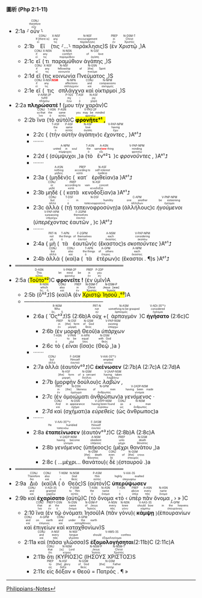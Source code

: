 #### 圖析 (Php 2:1-11)
- 2:1a ⸉<RUBY><ruby><ruby>οὖν<rt>οὖν</rt></ruby><rt>therefore</rt></ruby><rt>CONJ</rt></RUBY>⸊
	- 2:1b <RUBY><ruby><ruby>Εἴ<rt>εἰ</rt></ruby><rt>If [there is]</rt></ruby><rt>CONJ</rt></RUBY> (<RUBY><ruby><ruby>τις<rt>τις</rt></ruby><rt>any</rt></ruby><rt>X-NSF</rt></RUBY> ⸉...⸊ <RUBY><ruby><ruby>παράκλησις<rt>παράκλησις</rt></ruby><rt>encouragement</rt></ruby><rt>N-NSF</rt></RUBY>)S (<RUBY><ruby><ruby>ἐν<rt>ἐν</rt></ruby><rt>in</rt></ruby><rt>PREP</rt></RUBY> <RUBY><ruby><ruby>Χριστῷ ,<rt>Χριστός</rt></ruby><rt>Christ</rt></ruby><rt>N-DSM-T</rt></RUBY>)A 
	- 2:1c <RUBY><ruby><ruby>εἴ<rt>εἰ</rt></ruby><rt>if</rt></ruby><rt>CONJ</rt></RUBY> (<RUBY><ruby><ruby>τι<rt>τις</rt></ruby><rt>any</rt></ruby><rt>X-NSN</rt></RUBY> <RUBY><ruby><ruby>παραμύθιον<rt>παραμύθιον</rt></ruby><rt>comfort</rt></ruby><rt>N-NSN</rt></RUBY> <RUBY><ruby><ruby>ἀγάπης ,<rt>ἀγάπη</rt></ruby><rt>of love</rt></ruby><rt>N-GSF</rt></RUBY>)S 
	- 2:1d <RUBY><ruby><ruby>εἴ<rt>εἰ</rt></ruby><rt>if</rt></ruby><rt>CONJ</rt></RUBY> (<RUBY><ruby><ruby>τις<rt>τις</rt></ruby><rt>any</rt></ruby><rt>X-NSF</rt></RUBY> <RUBY><ruby><ruby>κοινωνία<rt>κοινωνία</rt></ruby><rt>fellowship</rt></ruby><rt>N-NSF</rt></RUBY> <RUBY><ruby><ruby>Πνεύματος ,<rt>πνεῦμα</rt></ruby><rt>of [the] Spirit</rt></ruby><rt>N-GSN</rt></RUBY>)S 
	- 2:1e <RUBY><ruby><ruby>εἴ<rt>εἰ</rt></ruby><rt>if</rt></ruby><rt>CONJ</rt></RUBY> (<RUBY><ruby><ruby>τις<rt>τις</rt></ruby><rt>any</rt></ruby><rt>X-NSF⁞<strong><font color='red'>NSM</font></strong></rt></RUBY> <RUBY><ruby><ruby>σπλάγχνα<rt>σπλάγχνον</rt></ruby><rt>affections</rt></ruby><rt>N-NPN</rt></RUBY> <RUBY><ruby><ruby>καὶ<rt>καί</rt></ruby><rt>and</rt></ruby><rt>CONJ</rt></RUBY> <RUBY><ruby><ruby>οἰκτιρμοί ,<rt>οἰκτιρμός</rt></ruby><rt>compassions</rt></ruby><rt>N-NPM</rt></RUBY>)S
- 2:2a <RUBY><ruby><ruby><strong>πληρώσατέ !</strong><rt>πληρόω</rt></ruby><rt>fulfill</rt></ruby><rt>V-AAM-2P</rt></RUBY> (<RUBY><ruby><ruby>μου<rt>ἐγώ</rt></ruby><rt>my</rt></ruby><rt>P-1GS</rt></RUBY> <RUBY><ruby><ruby>τὴν<rt>ὁ</rt></ruby><rt>-</rt></ruby><rt>T-ASF</rt></RUBY> <RUBY><ruby><ruby>χαρὰν<rt>χαρά</rt></ruby><rt>joy</rt></ruby><rt>N-ASF</rt></RUBY>)C
	- 2:2b <RUBY><ruby><ruby>ἵνα<rt>ἵνα</rt></ruby><rt>so that</rt></ruby><rt>CONJ</rt></RUBY> (<RUBY><ruby><ruby>τὸ<rt>ὁ</rt></ruby><rt>the</rt></ruby><rt>T-ASN</rt></RUBY> <RUBY><ruby><ruby>αὐτὸ<rt>αὐτός</rt></ruby><rt>same</rt></ruby><rt>P-ASN</rt></RUBY>)C <RUBY><ruby><ruby><mark><strong>φρονῆτε°¹ ,</strong></mark><rt>φρονέω</rt></ruby><rt>you may be minded</rt></ruby><rt>V-PAS-2P</rt></RUBY> 
		- 2:2c { (<RUBY><ruby><ruby>τὴν<rt>ὁ</rt></ruby><rt>the</rt></ruby><rt>T-ASF</rt></RUBY> <RUBY><ruby><ruby>αὐτὴν<rt>αὐτός</rt></ruby><rt>same</rt></ruby><rt>P-ASF</rt></RUBY> <RUBY><ruby><ruby>ἀγάπην<rt>ἀγάπη</rt></ruby><rt>love</rt></ruby><rt>N-ASF</rt></RUBY>)c <RUBY><ruby><ruby><em>ἔχοντες ,</em><rt>ἔχω</rt></ruby><rt>having</rt></ruby><rt>V-PAP-NPM</rt></RUBY> }A°¹⮥ 
		- ·······
		- 2:2d { (<RUBY><ruby><ruby>σύμψυχοι ,<rt>σύμψυχος</rt></ruby><rt>united in soul</rt></ruby><rt>A-NPM</rt></RUBY>)a (<RUBY><ruby><ruby>τὸ<rt>ὁ</rt></ruby><rt>the</rt></ruby><rt>T-ASN</rt></RUBY> <RUBY><ruby><ruby>ἓν°²⮧<rt>εἷς</rt></ruby><rt>same<strong><font color='red'>⁞one</font></strong> thing</rt></ruby><rt>A-ASN</rt></RUBY>)c <RUBY><ruby><ruby><em>φρονοῦντες ,</em><rt>φρονέω</rt></ruby><rt>minding</rt></ruby><rt>V-PAP-NPM</rt></RUBY> }A°¹⮥
		- ·······
		- 2:3a { (<RUBY><ruby><ruby>μηδὲν<rt>μηδείς</rt></ruby><rt>nothing</rt></ruby><rt>A-ASN</rt></RUBY>)c (<RUBY><ruby><ruby>κατ᾽<rt>κατά</rt></ruby><rt>according to</rt></ruby><rt>PREP</rt></RUBY> <RUBY><ruby><ruby>ἐριθείαν<rt>ἐριθεία</rt></ruby><rt>self-interest</rt></ruby><rt>N-ASF</rt></RUBY>)a }A°¹⮥
		- 2:3b <RUBY><ruby><ruby>μηδὲ<rt>μηδέ</rt></ruby><rt>or</rt></ruby><rt>CONJ</rt></RUBY> { (<RUBY><ruby><ruby>κατὰ<rt>κατά</rt></ruby><rt>according to</rt></ruby><rt>PREP</rt></RUBY> <RUBY><ruby><ruby>κενοδοξίαν<rt>κενοδοξία</rt></ruby><rt>vain conceit</rt></ruby><rt>N-ASF</rt></RUBY>)a }A°¹⮥
		- 2:3c <RUBY><ruby><ruby>ἀλλὰ<rt>ἀλλά</rt></ruby><rt>but</rt></ruby><rt>CONJ</rt></RUBY> { (<RUBY><ruby><ruby>τῇ<rt>ὁ</rt></ruby><rt>-</rt></ruby><rt>T-DSF</rt></RUBY> <RUBY><ruby><ruby>ταπεινοφροσύνῃ<rt>ταπεινοφροσύνη</rt></ruby><rt>in humility</rt></ruby><rt>N-DSF</rt></RUBY>)a (<RUBY><ruby><ruby>ἀλλήλους<rt>ἀλλήλων</rt></ruby><rt>one another</rt></ruby><rt>C-APM</rt></RUBY>)c <RUBY><ruby><ruby><em>ἡγούμενοι</em><rt>ἡγέομαι</rt></ruby><rt>be esteeming</rt></ruby><rt>V-PNP-NPM</rt></RUBY> (<RUBY><ruby><ruby><em>ὑπερέχοντας</em><rt>ὑπερέχω</rt></ruby><rt>surpassing</rt></ruby><rt>V-PAP-APM</rt></RUBY> <RUBY><ruby><ruby>ἑαυτῶν ,<rt>ἑαυτοῦ</rt></ruby><rt>themselves</rt></ruby><rt>F-2GPM</rt></RUBY> )c }A°¹⮥
		- ·······
		- 2:4a { <RUBY><ruby><ruby>μὴ<rt>μή</rt></ruby><rt>not</rt></ruby><rt>PRT-N</rt></RUBY> (<RUBY><ruby><ruby>τὰ<rt>ὁ</rt></ruby><rt>the things</rt></ruby><rt>T-APN</rt></RUBY> <RUBY><ruby><ruby>ἑαυτῶν<rt>ἑαυτοῦ</rt></ruby><rt>of themselves</rt></ruby><rt>F-2GPM</rt></RUBY>)c (<RUBY><ruby><ruby>ἕκαστος<rt>ἕκαστος</rt></ruby><rt>each</rt></ruby><rt>A-NSM</rt></RUBY>)s <RUBY><ruby><ruby><em>σκοποῦντες</em><rt>σκοπέω</rt></ruby><rt>considering</rt></ruby><rt>V-PAP-NPM</rt></RUBY> }A°¹⮥
		- 2:4b <RUBY><ruby><ruby>ἀλλὰ<rt>ἀλλά</rt></ruby><rt>but</rt></ruby><rt>CONJ</rt></RUBY> { (<RUBY><ruby><ruby>καὶ<rt>καί</rt></ruby><rt>also</rt></ruby><rt>CONJ</rt></RUBY>)a (<RUBY><ruby><ruby>τὰ<rt>ὁ</rt></ruby><rt>the things</rt></ruby><rt>T-APN</rt></RUBY> <RUBY><ruby><ruby>ἑτέρων<rt>ἕτερος</rt></ruby><rt>of others</rt></ruby><rt>A-GPM</rt></RUBY>)c (<RUBY><ruby><ruby>ἕκαστοι . ¶<rt>ἕκαστος</rt></ruby><rt>each</rt></ruby><rt>A-NPM</rt></RUBY>)s  }A°¹⮥
- ═════════════════════════════
- 2:5a (<RUBY><ruby><ruby><mark>Τοῦτο°²</mark><rt>οὗτος</rt></ruby><rt>This</rt></ruby><rt>D-ASN</rt></RUBY>)C <RUBY><ruby><ruby><strong>φρονεῖτε !</strong><rt>φρονέω</rt></ruby><rt>let mind be</rt></ruby><rt>V-PAM-2P</rt></RUBY> (<RUBY><ruby><ruby>ἐν<rt>ἐν</rt></ruby><rt>in</rt></ruby><rt>PREP</rt></RUBY> <RUBY><ruby><ruby>ὑμῖν<rt>σύ</rt></ruby><rt>you</rt></ruby><rt>P-2DP</rt></RUBY>)A 
	- 2:5b (<RUBY><ruby><ruby>ὃ°²⮥<rt>ὅς, ἥ</rt></ruby><rt>which</rt></ruby><rt>R-NSN</rt></RUBY>)S (<RUBY><ruby><ruby>καὶ<rt>καί</rt></ruby><rt>also</rt></ruby><rt>CONJ</rt></RUBY>)A (<RUBY><ruby><ruby>ἐν<rt>ἐν</rt></ruby><rt>in</rt></ruby><rt>PREP</rt></RUBY> <mark><RUBY><ruby><ruby>Χριστῷ<rt>Χριστός</rt></ruby><rt>Christ</rt></ruby><rt>N-DSM-T</rt></RUBY> <RUBY><ruby><ruby>Ἰησοῦ ,<rt>Ἰησοῦς</rt></ruby><rt>Jesus [was]</rt></ruby><rt>N-DSM-P</rt></RUBY>°³</mark>)A
	- ———————————————
		- 2:6a ( <RUBY><ruby><ruby>Ὃς°³⮥<rt>ὅς, ἥ</rt></ruby><rt>Who</rt></ruby><rt>R-NSM</rt></RUBY>)S (2:6b)A <RUBY><ruby><ruby>οὐχ<rt>οὐ</rt></ruby><rt>not</rt></ruby><rt>PRT-N</rt></RUBY> +(<RUBY><ruby><ruby>ἁρπαγμὸν<rt>ἁρπαγμός</rt></ruby><rt>something to be grasped</rt></ruby><rt>N-ASM</rt></RUBY>)C <RUBY><ruby><ruby><strong>ἡγήσατο</strong><rt>ἡγέομαι</rt></ruby><rt>considered</rt></ruby><rt>V-ADI-3S°³⮥</rt></RUBY> (2:6c)C 
			- 2:6b (<RUBY><ruby><ruby>ἐν<rt>ἐν</rt></ruby><rt>in</rt></ruby><rt>PREP</rt></RUBY> <RUBY><ruby><ruby>μορφῇ<rt>μορφή</rt></ruby><rt>[the] form</rt></ruby><rt>N-DSF</rt></RUBY> <RUBY><ruby><ruby>Θεοῦ<rt>θεός</rt></ruby><rt>of God</rt></ruby><rt>N-GSM</rt></RUBY>)a <RUBY><ruby><ruby><em>ὑπάρχων</em><rt>ὑπάρχω</rt></ruby><rt>existing</rt></ruby><rt>V-PAP-NSM</rt></RUBY>
			- 2:6c <RUBY><ruby><ruby>τὸ<rt>ὁ</rt></ruby><rt>-</rt></ruby><rt>T-ASN</rt></RUBY> { <RUBY><ruby><ruby><em>εἶναι</em><rt>εἰμί</rt></ruby><rt>to be</rt></ruby><rt>V-PAN</rt></RUBY> (<RUBY><ruby><ruby>ἴσα<rt>ἴσος</rt></ruby><rt>equal</rt></ruby><rt>A-APN</rt></RUBY>)c (<RUBY><ruby><ruby>Θεῷ ,<rt>θεός</rt></ruby><rt>with God</rt></ruby><rt>N-DSM</rt></RUBY>)a }
		- ·······
		- 2:7a <RUBY><ruby><ruby>ἀλλὰ<rt>ἀλλά</rt></ruby><rt>but</rt></ruby><rt>CONJ</rt></RUBY> (<RUBY><ruby><ruby>ἑαυτὸν°³⮥<rt>ἑαυτοῦ</rt></ruby><rt>Himself</rt></ruby><rt>F-3ASM</rt></RUBY>)C <RUBY><ruby><ruby><strong>ἐκένωσεν</strong><rt>κενόω</rt></ruby><rt>emptied</rt></ruby><rt>V-AAI-3S°³⮥</rt></RUBY> (2:7b)A (2:7c)A (2:7d)A
			- 2:7b (<RUBY><ruby><ruby>μορφὴν<rt>μορφή</rt></ruby><rt>[the] form</rt></ruby><rt>N-ASF</rt></RUBY> <RUBY><ruby><ruby>δούλου<rt>δοῦλος</rt></ruby><rt>of a servant</rt></ruby><rt>N-GSM</rt></RUBY>)c <RUBY><ruby><ruby><em>λαβών ,</em><rt>λαμβάνω</rt></ruby><rt>having taken</rt></ruby><rt>V-2AAP-NSM</rt></RUBY>
			- 2:7c (<RUBY><ruby><ruby>ἐν<rt>ἐν</rt></ruby><rt>in</rt></ruby><rt>PREP</rt></RUBY> <RUBY><ruby><ruby>ὁμοιώματι<rt>ὁμοίωμα</rt></ruby><rt>[the] likeness</rt></ruby><rt>N-DSN</rt></RUBY> <RUBY><ruby><ruby>ἀνθρώπων<rt>ἄνθρωπος</rt></ruby><rt>of men</rt></ruby><rt>N-GPM</rt></RUBY>)a <RUBY><ruby><ruby><em>γενόμενος ·</em><rt>γίνομαι</rt></ruby><rt>having been made</rt></ruby><rt>V-2ADP-NSM</rt></RUBY>
			- 2:7d <RUBY><ruby><ruby>καὶ<rt>καί</rt></ruby><rt>And</rt></ruby><rt>CONJ</rt></RUBY> (<RUBY><ruby><ruby>σχήματι<rt>σχῆμα</rt></ruby><rt>in appearance</rt></ruby><rt>N-DSN</rt></RUBY>)a <RUBY><ruby><ruby><em>εὑρεθεὶς</em><rt>εὑρίσκω</rt></ruby><rt>having been found</rt></ruby><rt>V-2APP-NSM</rt></RUBY> (<RUBY><ruby><ruby>ὡς<rt>ὡς</rt></ruby><rt>as</rt></ruby><rt>CONJ</rt></RUBY> <RUBY><ruby><ruby>ἄνθρωπος<rt>ἄνθρωπος</rt></ruby><rt>a man</rt></ruby><rt>N-NSM</rt></RUBY>)a
		- ·······
		- 2:8a <RUBY><ruby><ruby><strong>ἐταπείνωσεν</strong><rt>ταπεινόω</rt></ruby><rt>He humbled</rt></ruby><rt>V-AAI-3S°³⮥</rt></RUBY> (<RUBY><ruby><ruby>ἑαυτὸν°³⮥<rt>ἑαυτοῦ</rt></ruby><rt>Himself</rt></ruby><rt>F-3ASM</rt></RUBY>)C (2:8b)A (2:8c)A
			- 2:8b <RUBY><ruby><ruby><em>γενόμενος</em><rt>γίνομαι</rt></ruby><rt>having become</rt></ruby><rt>V-2ADP-NSM</rt></RUBY> (<RUBY><ruby><ruby>ὑπήκοος<rt>ὑπήκοος</rt></ruby><rt>obedient</rt></ruby><rt>A-NSM</rt></RUBY>)c (<RUBY><ruby><ruby>μέχρι<rt>μέχρι</rt></ruby><rt>unto</rt></ruby><rt>PREP</rt></RUBY> <RUBY><ruby><ruby>θανάτου ,<rt>θάνατος</rt></ruby><rt>death</rt></ruby><rt>N-GSM</rt></RUBY>)a
			- 2:8c ( ...μέχρι... <RUBY><ruby><ruby>θανάτου<rt>θάνατος</rt></ruby><rt>[the] death</rt></ruby><rt>N-GSM</rt></RUBY>)⦇ <RUBY><ruby><ruby>δὲ<rt>δέ</rt></ruby><rt>even</rt></ruby><rt>CONJ</rt></RUBY> ⦈(<RUBY><ruby><ruby>σταυροῦ .<rt>σταυρός</rt></ruby><rt>of [the] cross</rt></ruby><rt>N-GSM</rt></RUBY>)a
- ═════════════════════════════
- 2:9a <RUBY><ruby><ruby>Διὸ<rt>διό</rt></ruby><rt>Therefore</rt></ruby><rt>CONJ</rt></RUBY> (<RUBY><ruby><ruby>καὶ<rt>καί</rt></ruby><rt>also</rt></ruby><rt>CONJ</rt></RUBY>)A (<RUBY><ruby><ruby>ὁ<rt>ὁ</rt></ruby><rt>-</rt></ruby><rt>T-NSM</rt></RUBY> <RUBY><ruby><ruby>Θεὸς<rt>θεός</rt></ruby><rt>God</rt></ruby><rt>N-NSM</rt></RUBY>)S (<RUBY><ruby><ruby>αὐτὸν<rt>αὐτός</rt></ruby><rt>Him</rt></ruby><rt>P-ASM</rt></RUBY>)C <RUBY><ruby><ruby><strong>ὑπερύψωσεν</strong><rt>ὑπερυψόω</rt></ruby><rt>highly exalted</rt></ruby><rt>V-AAI-3S</rt></RUBY>
- 2:9b <RUBY><ruby><ruby>καὶ<rt>καί</rt></ruby><rt>and</rt></ruby><rt>CONJ</rt></RUBY> <RUBY><ruby><ruby><strong>ἐχαρίσατο</strong><rt>χαρίζω</rt></ruby><rt>granted</rt></ruby><rt>V-ADI-3S</rt></RUBY> (<RUBY><ruby><ruby>αὐτῷ<rt>αὐτός</rt></ruby><rt>to Him</rt></ruby><rt>P-DSM</rt></RUBY>)C (<RUBY><ruby><ruby>τὸ<rt>ὁ</rt></ruby><rt>the</rt></ruby><rt>T-ASN</rt></RUBY> <RUBY><ruby><ruby>ὄνομα<rt>ὄνομα</rt></ruby><rt>name</rt></ruby><rt>N-ASN</rt></RUBY> «<RUBY><ruby><ruby>τὸ<rt>ὁ</rt></ruby><rt>-</rt></ruby><rt>T-ASN</rt></RUBY> ‹ <RUBY><ruby><ruby>ὑπὲρ<rt>ὑπέρ</rt></ruby><rt>above</rt></ruby><rt>PREP</rt></RUBY> <RUBY><ruby><ruby>πᾶν<rt>πᾶς</rt></ruby><rt>every</rt></ruby><rt>A-ASN</rt></RUBY> <RUBY><ruby><ruby>ὄνομα ,<rt>ὄνομα</rt></ruby><rt>name</rt></ruby><rt>N-ASN</rt></RUBY> › » )C 
	- 2:10 <RUBY><ruby><ruby>ἵνα<rt>ἵνα</rt></ruby><rt>that</rt></ruby><rt>CONJ</rt></RUBY> (<RUBY><ruby><ruby>ἐν<rt>ἐν</rt></ruby><rt>at</rt></ruby><rt>PREP</rt></RUBY> <RUBY><ruby><ruby>τῷ<rt>ὁ</rt></ruby><rt>the</rt></ruby><rt>T-DSN</rt></RUBY> <RUBY><ruby><ruby>ὀνόματι<rt>ὄνομα</rt></ruby><rt>name</rt></ruby><rt>N-DSN</rt></RUBY> <RUBY><ruby><ruby>Ἰησοῦ<rt>Ἰησοῦς</rt></ruby><rt>of Jesus</rt></ruby><rt>N-GSM-P</rt></RUBY>)A (<RUBY><ruby><ruby>πᾶν<rt>πᾶς</rt></ruby><rt>every</rt></ruby><rt>A-NSN</rt></RUBY> <RUBY><ruby><ruby>γόνυ<rt>γόνυ</rt></ruby><rt>knee</rt></ruby><rt>N-NSN</rt></RUBY>)⦇ <RUBY><ruby><ruby><strong>κάμψῃ</strong><rt>κάμπτω</rt></ruby><rt>should bow</rt></ruby><rt>V-AAS-3S</rt></RUBY> ⦈(<RUBY><ruby><ruby>ἐπουρανίων<rt>ἐπουράνιος</rt></ruby><rt>in the heavens</rt></ruby><rt>A-GPM</rt></RUBY> <RUBY><ruby><ruby>καὶ<rt>καί</rt></ruby><rt>and</rt></ruby><rt>CONJ</rt></RUBY> <RUBY><ruby><ruby>ἐπιγείων<rt>ἐπίγειος</rt></ruby><rt>on earth</rt></ruby><rt>A-GPM</rt></RUBY> <RUBY><ruby><ruby>καὶ<rt>καί</rt></ruby><rt>and</rt></ruby><rt>CONJ</rt></RUBY> <RUBY><ruby><ruby>καταχθονίων<rt>καταχθόνιος</rt></ruby><rt>under the earth</rt></ruby><rt>A-GPM</rt></RUBY>)S
	- 2:11a <RUBY><ruby><ruby>καὶ<rt>καί</rt></ruby><rt>and</rt></ruby><rt>CONJ</rt></RUBY> (<RUBY><ruby><ruby>πᾶσα<rt>πᾶς</rt></ruby><rt>every</rt></ruby><rt>A-NSF</rt></RUBY> <RUBY><ruby><ruby>γλῶσσα<rt>γλῶσσα</rt></ruby><rt>tongue</rt></ruby><rt>N-NSF</rt></RUBY>)S <RUBY><ruby><ruby><strong>ἐξομολογήσηται</strong><rt>ἐξομολογέομαι</rt></ruby><rt>should confess</rt></ruby><rt>V-AMS-3S</rt></RUBY>(2:11b)C (2:11c)A
		- 2:11b <RUBY><ruby><ruby>ὅτι<rt>ὅτι</rt></ruby><rt>that</rt></ruby><rt>CONJ</rt></RUBY> (<RUBY><ruby><ruby>ΚΥΡΙΟΣ<rt>κύριος</rt></ruby><rt>[is] Lord</rt></ruby><rt>N-NSM</rt></RUBY>)C (<RUBY><ruby><ruby>ΙΗΣΟΥΣ<rt>Ἰησοῦς</rt></ruby><rt>Jesus</rt></ruby><rt>N-NSM-P</rt></RUBY> <RUBY><ruby><ruby>ΧΡΙΣΤΟΣ<rt>Χριστός</rt></ruby><rt>Christ</rt></ruby><rt>N-NSM-T</rt></RUBY>)S 
		- 2:11c <RUBY><ruby><ruby>εἰς<rt>εἰς</rt></ruby><rt>to</rt></ruby><rt>PREP</rt></RUBY> <RUBY><ruby><ruby>δόξαν<rt>δόξα</rt></ruby><rt>[the] glory</rt></ruby><rt>N-ASF</rt></RUBY> « <RUBY><ruby><ruby>Θεοῦ<rt>θεός</rt></ruby><rt>of God</rt></ruby><rt>N-GSM</rt></RUBY> = <RUBY><ruby><ruby>Πατρός . ¶<rt>πατήρ</rt></ruby><rt>[the] Father</rt></ruby><rt>N-GSM</rt></RUBY> »



---
[Philippians-Notes↵](Philippians-Notes.md)